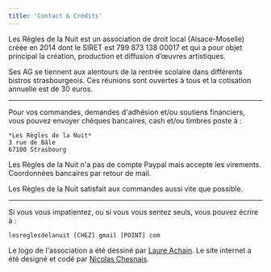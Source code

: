 ```yaml
---
title: 'Contact & Crédits'
---
```


Les Règles de la Nuit est un association de droit local (Alsace-Moselle) créée en 2014 dont le SIRET est 799 873 138 00017 et qui a pour objet principal la création, production et diffusion d’œuvres artistiques.

Ses AG se tiennent aux alentours de la rentrée scolaire dans différents bistros strasbourgeois. Ces réunions sont ouvertes à tous et la cotisation annuelle est de 30 euros.

---
Pour vos commandes, demandes d'adhésion et/ou soutiens financiers, vous pouvez envoyer chèques bancaires, cash et/ou timbres poste à :

```
*Les Règles de la Nuit*
3 rue de Bâle
67100 Strasbourg
```

Les Règles de la Nuit n'a pas de compte Paypal mais accepte les virements. Coordonnées bancaires par retour de mail.

Les Règles de la Nuit satisfait aux commandes aussi vite que possible.

---
Si vous vous impatientez, ou si vous vous sentez seuls, vous pouvez écrire à :

```
lesreglesdelanuit [CHEZ] gmail [POINT] com
```

Le logo de l'association a été dessiné par [Laure Achain](http://www.lo-circonflexe.fr/).
Le site internet a été designé et codé par [Nicolas Chesnais](https://autre.space/).
